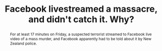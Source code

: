 ---
category: news
title: Facebook livestreamed a massacre, and didn't catch it. Why?
abstract: For at least 17 minutes on Friday, a suspected terrorist streamed to Facebook live video of a mass murder, and Facebook apparently had to be told about it by New Zealand police.
publishedDateTime: 2019-03-15T18:21:31Z
sourceUrl: https://www.cnn.com/2019/03/15/tech/facebook-new-zealand-content-moderation/index.html
type: article

provider:
  name: CNN
  id: V_AAqcK7_global
tags:
  - AI

images: 
  - url: assets/images/2019/3/Facebook-livestreamed-a-massacre,-and-didn't-catch-it.-Why?-1.jpg
    width: 1100
    height: 619
    quality: 74
    title: Police and ambulance staff help a wounded man from outside a mosque in central Christchurch, New Zealand, Friday, March 15, 2019. A witness says many people have been killed in a mass shooting at a mosque in the New Zealand city of Christchurch. (AP Photo/Mark Baker)
    attribution: 
    focalRegion:
      x1: 0
      x2: 0
      y1: 0
      y2: 0

---
